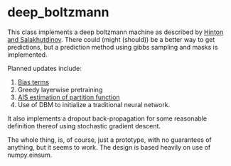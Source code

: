 deep_boltzmann
==============
This class implements a deep boltzmann machine as described by [Hinton and Salakhutdinov][1]. There could (might (should)) be a better way to get predictions, but a prediction method using gibbs sampling and masks is implemented.


Planned updates include: 

1.  [Bias terms][3]
1.  Greedy layerwise pretraining
2.  [AIS estimation of partition function][2]
3.  Use of DBM to initialize a traditional neural network.


It also implements a dropout back-propagation for some reasonable definition thereof using stochastic gradient descent.

The whole thing, is, of course, just a prototype, with no guarantees of anything, but it seems to work. The design is based heavily on use of numpy.einsum.


[1]: https://www.cs.toronto.edu/~hinton/absps/efficientDBM.pdf
[2]: http://www.cs.toronto.edu/~rsalakhu/papers/dbn_ais.pdf
[3]: https://www.cs.toronto.edu/~hinton/absps/guideTR.pdf
